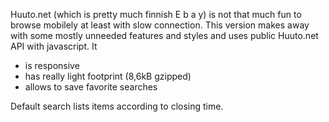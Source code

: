 Huuto.net (which is pretty much finnish E b a y) is not that much fun to browse mobilely at least with slow connection. 
This version makes away with some mostly unneeded features and styles and uses public Huuto.net API with javascript.
It
* is responsive
* has really light footprint (8,6kB gzipped) 
* allows to save favorite searches

Default search lists items according to closing time.
